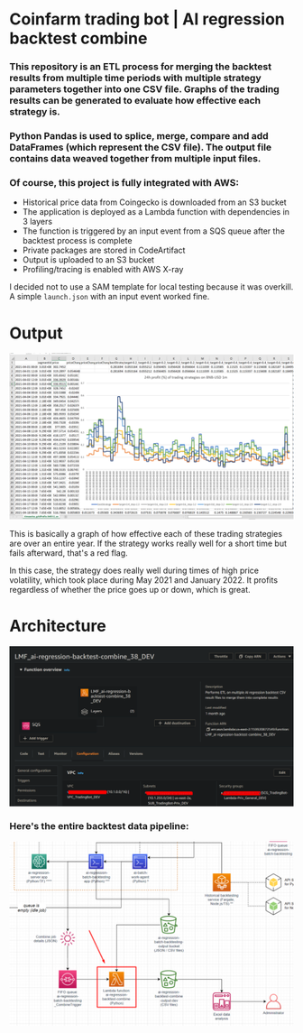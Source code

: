 
# Coinfarm trading bot | AI regression backtest combine

### This repository is an ETL process for merging the backtest results from multiple time periods with multiple strategy parameters together into one CSV file. Graphs of the trading results can be generated to evaluate how effective each strategy is.

### Python Pandas is used to splice, merge, compare and add DataFrames (which represent the CSV file). The output file contains data weaved together from multiple input files.

### Of course, this project is fully integrated with AWS:

* Historical price data from Coingecko is downloaded from an S3 bucket
* The application is deployed as a Lambda function with dependencies in 3 layers
* The function is triggered by an input event from a SQS queue after the backtest process is complete
* Private packages are stored in CodeArtifact
* Output is uploaded to an S3 bucket
* Profiling/tracing is enabled with AWS X-ray

I decided not to use a SAM template for local testing because it was overkill. A simple `launch.json` with an input event worked fine.

# Output

![](media/timeseries_backtest_output_example_1.png)

This is basically a graph of how effective each of these trading strategies are over an entire year. If the strategy works really well for a short time but fails afterward, that's a red flag.

In this case, the strategy does really well during times of high price volatility, which took place during May 2021 and January 2022. It profits regardless of whether the price goes up or down, which is great.

# Architecture

![](media/AWS_console_function_1.png)

### Here's the entire backtest data pipeline:


![](media/etl_architecture.png)
